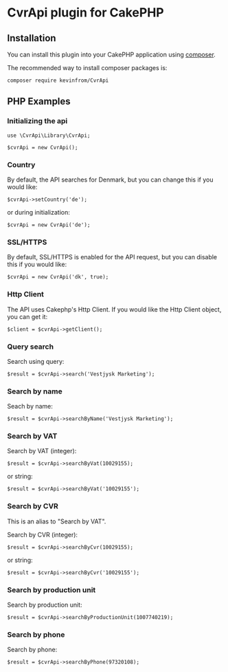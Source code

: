 # CvrApi plugin for CakePHP

## Installation

You can install this plugin into your CakePHP application using [composer](https://getcomposer.org).

The recommended way to install composer packages is:

```
composer require kevinfrom/CvrApi
```


## PHP Examples
### Initializing the api
````
use \CvrApi\Library\CvrApi;

$cvrApi = new CvrApi();
````

### Country
By default, the API searches for Denmark, but you can change this if you would like:
````
$cvrApi->setCountry('de');
````
or during initialization:
````
$cvrApi = new CvrApi('de');
````

### SSL/HTTPS
By default, SSL/HTTPS is enabled for the API request, but you can disable this if you would like:
````
$cvrApi = new CvrApi('dk', true);
````

### Http Client
The API uses Cakephp's Http Client. If you would like the Http Client object, you can get it:
````
$client = $cvrApi->getClient();
````

### Query search
Search using query:
````
$result = $cvrApi->search('Vestjysk Marketing');
````

### Search by name
Seach by name:
````
$result = $cvrApi->searchByName('Vestjysk Marketing');
````

### Search by VAT
Search by VAT (integer):
````
$result = $cvrApi->searchByVat(10029155);
````
or string:
````
$result = $cvrApi->searchByVat('10029155');
````

### Search by CVR
This is an alias to "Search by VAT".

Search by CVR (integer):
````
$result = $cvrApi->searchByCvr(10029155);
````
or string:
````
$result = $cvrApi->searchByCvr('10029155');
````

### Search by production unit
Search by production unit:
````
$result = $cvrApi->searchByProductionUnit(1007740219);
````

### Search by phone
Search by phone:
````
$result = $cvrApi->searchByPhone(97320108);
````
